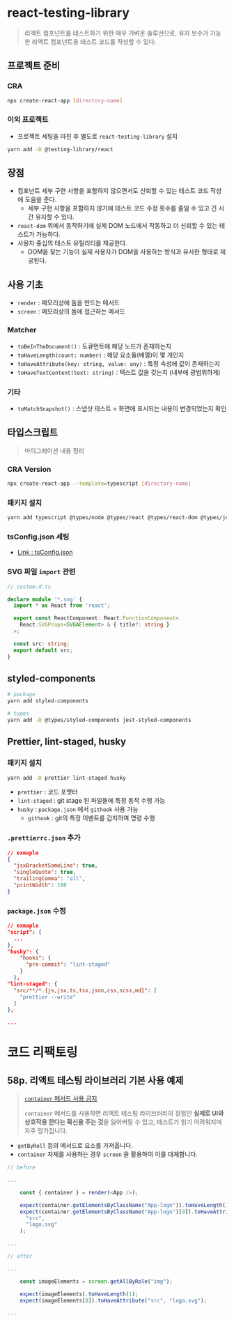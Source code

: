 # react-testing-library

> 리액트 컴포넌트를 테스트하기 위한 매우 가벼운 솔루션으로, 유지 보수가 가능한 리액트 컴포넌트용 테스트 코드를 작성할 수 있다.

## 프로젝트 준비

### CRA

```sh
npx create-react-app [directory-name]
```

### 이외 프로젝트

- 프로젝트 세팅을 마친 후 별도로 `react-testing-library` 설치

```sh
yarn add -D @testing-library/react
```

## 장점

- 컴포넌트 세부 구현 사항을 포함하지 않으면서도 신뢰할 수 있는 테스트 코드 작성에 도움을 준다.
  - 세부 구현 사항을 포함하지 않기에 테스트 코드 수정 횟수를 줄일 수 있고 긴 시간 유지할 수 있다.
- `react-dom` 위에서 동작하기에 실제 DOM 노드에서 작동하고 더 신뢰할 수 있는 테스트가 가능하다.
- 사용자 중심의 테스트 유틸리티를 제공한다.
  - DOM을 찾는 기능이 실제 사용자가 DOM을 사용하는 방식과 유사한 형태로 제공된다.

## 사용 기초

- `render` : 메모리상에 돔을 만드는 메서드
- `screen` : 메모리상의 돔에 접근하는 메서드

### Matcher

- `toBeInTheDocument()` : 도큐먼트에 해당 노드가 존재하는지
- `toHaveLength(count: number)` : 해당 요소들(배열)이 몇 개인지
- `toHaveAttribute(key: string, value: any)` : 특정 속성에 값이 존재하는지
- `toHaveTextContent(text: string)` : 텍스트 값을 갖는지 (내부에 광범위하게)

### 기타

- `toMatchSnapshot()` : 스냅샷 테스트 = 화면에 표시되는 내용이 변경되었는지 확인

## 타입스크립트

> 마이그레이션 내용 정리

### CRA Version

```sh
npx create-react-app --template=typescript [directory-name]
```

### 패키지 설치

```sh
yarn add typescript @types/node @types/react @types/react-dom @types/jest
```

### tsConfig.json 세팅

- [Link : tsConfig.json](https://github.com/p-acid/react-tdd-practice/blob/main/react-testing-library/tsconfig.json)

### SVG 파일 `import` 관련

```ts
// custom.d.ts

declare module '*.svg' {
  import * as React from 'react';

  export const ReactComponent: React.FunctionComponent<
    React.SVGProps<SVGAElement> & { title?: string }
  >;

  const src: string;
  export default src;
}
```

## styled-components

```sh
# package
yarn add styled-components

# types
yarn add -D @types/styled-components jest-styled-components
```

## Prettier, lint-staged, husky

### 패키지 설치

```sh
yarn add -D prettier lint-staged husky
```

- `prettier` : 코드 포맷터
- `lint-staged` : git stage 된 파일들에 특정 동작 수행 가능
- `husky` : `package.json` 에서 `githook` 사용 가능
  - `githook` : git의 특정 이벤트를 감지하여 명령 수행

### `.prettierrc.json` 추가

```json
// exmaple
{
  "jsxBracketSameLine": true,
  "singleQuote": true,
  "trailingComma": "all",
  "printWidth": 100
}
```

### `package.json` 수정

```json
// exmaple
"script": {
  ...
},
"husky": {
    "hooks": {
      "pre-commit": "lint-staged"
    }
  },
"lint-staged": {
  "src/**/*.{js,jsx,ts,tsx,json,css,scss,md}": [
    "prettier --write"
  ]
},

...
```

# 코드 리팩토링

## 58p. 리액트 테스팅 라이브러리 기본 사용 예제

> [`container` 메서드 사용 금지](https://github.com/testing-library/eslint-plugin-testing-library/blob/main/docs/rules/no-container.md)
>
> `container` 메서드를 사용하면 리액트 테스팅 라이브러리의 장점인 **실제로 UI와 상호작용 한다는 확신을 주는 것**을 잃어버릴 수 있고, 테스트가 읽기 어려워지며 자주 망가집니다.

- `getByRoll` 등의 메서드로 요소를 가져옵니다.
- `container` 자체를 사용하는 경우 `screen` 을 활용하여 이를 대체합니다.

```js
// before

...

    const { container } = render(<App />);

    expect(container.getElementsByClassName("App-logo")).toHaveLength(1);
    expect(container.getElementsByClassName("App-logo")[0]).toHaveAttribute(
      "src",
      "logo.svg"
    );

...
```

```js
// after

...

    const imageElements = screen.getAllByRole("img");

    expect(imageElements).toHaveLength(1);
    expect(imageElements[0]).toHaveAttribute("src", "logo.svg");

...
```
